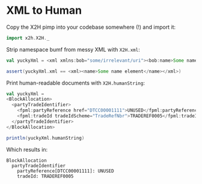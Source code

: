 XML to Human
============

Copy the X2H pimp into your codebase somewhere (!) and import it:
```scala
import x2h.X2H._
```

Strip namespace bumf from messy XML with `X2H.xml`:
```scala
val yuckyXml = <xml xmlns:bob="some/irrelevant/uri"><bob:name>Some name element</bob:name></xml>

assert(yuckyXml.xml == <xml><name>Some name element</name></xml>)
```

Print human-readable documents with `X2H.humanString`:
```scala
val yuckyXml =
<BlockAllocation>
  <partyTradeIdentifier>
    <fpml:partyReference href="DTCC00001111">UNUSED</fpml:partyReference>
    <fpml:tradeId tradeIdScheme="TradeRefNbr">TRADEREF0005</fpml:tradeId>
  </partyTradeIdentifier>
</BlockAllocation>

println(yuckyXml.humanString)
```

Which results in:
```
BlockAllocation
  partyTradeIdentifier
    partyReference[DTCC00001111]: UNUSED
    tradeId: TRADEREF0005
```

